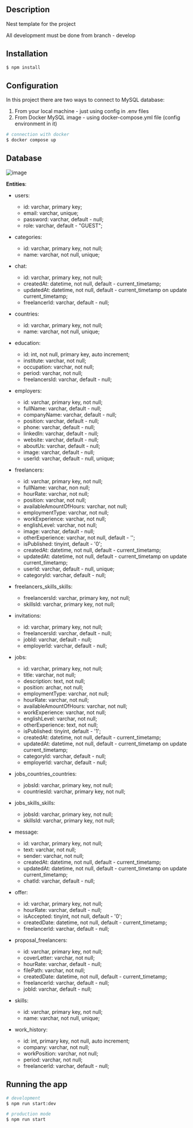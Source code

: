 ## Description

Nest template for the project

All development must be done from branch - develop

## Installation

```bash
$ npm install
```

## Configuration

In this project there are two ways to connect to MySQL database:

1. From your local machine - just using config in .env files
2. From Docker MySQL image - using docker-compose.yml file (config environment in it)

```bash
# connection with docker
$ docker compose up
```

## Database 

![image](https://user-images.githubusercontent.com/93491902/213924105-8fea848c-8bf7-4226-a1f4-407c97817483.png)


**Entities**: 

* users:
  * id: varchar, primary key;
  * email: varchar, unique;
  * password: varchar, default - null;
  * role: varchar, default - "GUEST";

* categories:
  * id: varchar, primary key, not null;
  * name: varchar, not null, unique;
  
* chat:
  * id: varchar, primary key, not null;
  * createdAt: datetime, not null, default - current_timetamp;
  * updatedAt: datetime, not null, default - current_timetamp on update current_timetamp;
  * freelancerId: varchar, default - null;

* countries:
  * id: varchar, primary key, not null;
  * name: varchar, not null, unique;
 
* education:
  * id: int, not null, primary key, auto increment;
  * institute: varchar, not null;
  * occupation: varchar, not null;
  * period: varchar, not null;
  * freelancersId: varchar, default - null;

* employers: 
  * id: varchar, primary key, not null;
  * fullName: varchar, default - null;
  * companyName: varchar, default - null;
  * position: varchar, default - null;
  * phone: varchar, default - null;
  * linkedIn: varchar, default - null;
  * website: varchar, default - null;
  * aboutUs: varchar, default - null;
  * image: varchar, default - null;
  * userId: varchar, default - null, unique;

* freelancers:
  * id: varchar, primary key, not null;
  * fullName: varchar, non null;
  * hourRate: varchar, not null;
  * position: varchar, not null;
  * availableAmountOfHours: varchar, not null;
  * employmentType: varchar, not null;
  * workExperience: varchar, not null;
  * englishLevel: varchar, not null;
  * image: varchar, default - null;
  * otherExperience: varchar, not null, default - '';
  * isPublished: tinyint, default - '0';
  * createdAt: datetime, not null, default - current_timetamp;
  * updatedAt: datetime, not null, default - current_timetamp on update current_timetamp;
  * userId: varchar, default - null, unique;
  * categoryId: varchar, default - null;

* freelancers_skills_skills:
  * freelancersId: varchar, primary key, not null;
  * skillsId: varchar, primary key, not null;

* invitations:
  * id: varchar, primary key, not null;
  * freelancersId: varchar, default - null;
  * jobId: varchar, default - null;
  * employerId: varchar, default - null;

* jobs: 
  * id: varchar, primary key, not null;
  * title: varchar, not null;
  * description: text, not null;
  * position: archar, not null;
  * employmentType: varchar, not null;
  * hourRate: varchar, not null;
  * availableAmountOfHours: varchar, not null;
  * workExperience: varchar, not null;
  * englishLevel: varchar, not null;
  * otherExperience: text, not null;
  * isPublished: tinyint, default - '1';
  * createdAt: datetime, not null, default - current_timetamp;
  * updatedAt: datetime, not null, default - current_timetamp on update current_timetamp;
  * categoryId: varchar, default - null;
  * employerId: varchar, default - null;

* jobs_countries_countries:
  * jobsId: varchar, primary key, not null;
  * countriesId: varchar, primary key, not null;

* jobs_skills_skills:
  * jobsId: varchar, primary key, not null;
  * skillsId: varchar, primary key, not null;

* message: 
  * id: varchar, primary key, not null;
  * text: varchar, not null;
  * sender: varchar, not null;
  * createdAt: datetime, not null, default - current_timetamp;
  * updatedAt: datetime, not null, default - current_timetamp on update current_timetamp;
  * chatId: varchar, default - null;

* offer:
  * id: varchar, primary key, not null;
  * hourRate: varchar, default - null;
  * isAccepted: tinyint, not null, default - '0';
  * createdDate: datetime, not null, default - current_timetamp;
  * freelancerId: varchar, default - null; 

* proposal_freelancers:
  * id: varchar, primary key, not null;
  * coverLetter:  varchar, not null;
  * hourRate: varchar, default - null;
  * filePath: varchar, not null;
  * createdDate: datetime, not null, default - current_timetamp;
  * freelancerId: varchar, default - null; 
  * jobId: varchar, default - null; 

* skills:
  * id: varchar, primary key, not null;
  * name: varchar, not null, unique;

* work_history:
  * id: int, primary key, not null, auto increment;
  * company: varchar, not null;
  * workPosition: varchar, not null;
  * period: varchar, not null;
  * freelancerId: varchar, default - null;


## Running the app

```bash
# development
$ npm run start:dev

# production mode
$ npm run start
```

